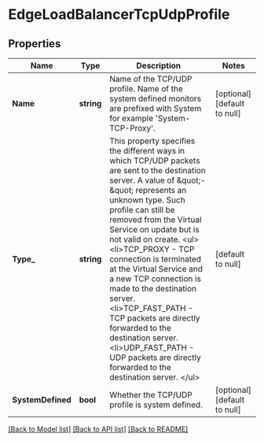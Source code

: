 # EdgeLoadBalancerTcpUdpProfile

## Properties
Name | Type | Description | Notes
------------ | ------------- | ------------- | -------------
**Name** | **string** | Name of the TCP/UDP profile. Name of the system defined monitors are prefixed with System for example &#39;System-TCP-Proxy&#39;. | [optional] [default to null]
**Type_** | **string** | This property specifies the different ways in which TCP/UDP packets are sent to the destination server. A value of \&quot;-\&quot; represents an unknown type. Such profile can still be removed from the Virtual Service on update but is not valid on create. &lt;ul&gt; &lt;li&gt;TCP_PROXY - TCP connection is terminated at the Virtual Service and a new TCP connection is made to the destination server. &lt;li&gt;TCP_FAST_PATH - TCP packets are directly forwarded to the destination server. &lt;li&gt;UDP_FAST_PATH - UDP packets are directly forwarded to the destination server. &lt;/ul&gt;  | [default to null]
**SystemDefined** | **bool** | Whether the TCP/UDP profile is system defined. | [optional] [default to null]

[[Back to Model list]](../README.md#documentation-for-models) [[Back to API list]](../README.md#documentation-for-api-endpoints) [[Back to README]](../README.md)


